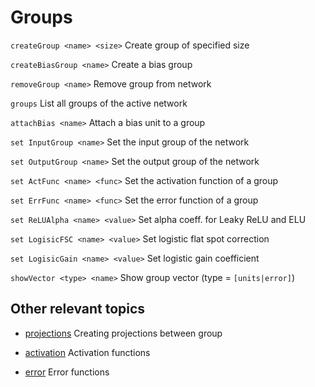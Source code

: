 # Groups


`createGroup <name> <size>`      Create group of specified size

`createBiasGroup <name>`         Create a bias group

`removeGroup <name>`             Remove group from network

`groups`                         List all groups of the active network

`attachBias <name>`              Attach a bias unit to a group

`set InputGroup <name>`          Set the input group of the network

`set OutputGroup <name>`         Set the output group of the network

`set ActFunc <name> <func>`      Set the activation function of a group

`set ErrFunc <name> <func>`      Set the error function of a group


`set ReLUAlpha <name> <value>`   Set alpha coeff. for Leaky ReLU and ELU

`set LogisicFSC <name> <value>`  Set logistic flat spot correction

`set LogisicGain <name> <value>` Set logistic gain coefficient


`showVector <type> <name>`       Show group vector
(type = `[units|error]`)


## Other relevant topics


* [projections](projections.md)                  Creating projections between group

* [activation](activation.md)                   Activation functions

* [error](error.md)                        Error functions
